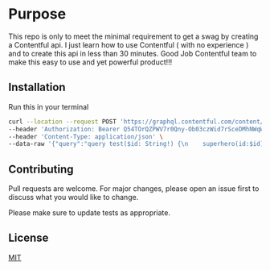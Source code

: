 # Purpose

This repo is only to meet the minimal requirement to get a swag by creating a Contentful api. I just learn how to use Contentful ( with no experience ) and to create this api in less than 30 minutes.  Good Job Contentful team to make this easy to use and yet powerful product!!!

## Installation

Run this in your terminal



```bash
curl --location --request POST 'https://graphql.contentful.com/content/v1/spaces/a52pzv0h94gs/environments/master' \
--header 'Authorization: Bearer Q54TOrQZPWV7r0Qny-Ob03czWid7rSceDMhNWqWA7a8' \
--header 'Content-Type: application/json' \
--data-raw '{"query":"query test($id: String!) {\n    superhero(id:$id) {\n        name\n    }\n}","variables":{"id":"gB6fS7OGN6qpmbFVABDCB"}}'
```

## Contributing
Pull requests are welcome. For major changes, please open an issue first to discuss what you would like to change.

Please make sure to update tests as appropriate.

## License
[MIT](https://choosealicense.com/licenses/mit/)
